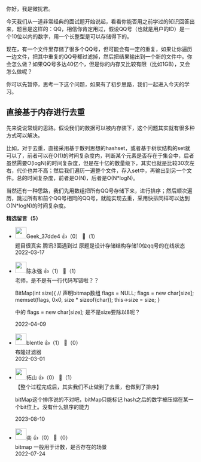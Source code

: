 你好，我是微扰君。

今天我们从一道非常经典的面试题开始说起，看看你能否用之前学过的知识回答出来，题目是这样的：QQ，相信你肯定用过，假设QQ号（也就是用户的ID）是一个10位以内的数字，用一个长整型是可以存储得下的。

现在，有一个文件里存储了很多个QQ号，但可能会有一定的重复，如果让你遍历一边文件，把其中重复的QQ号都过滤掉，然后把结果输出到一个新的文件中。你会怎么做？如果QQ号多达40亿个，但是你的内存又比较有限（比如1GB），又会怎么做呢？

你可以先暂停，思考一下这个问题，如果有了初步思路，我们一起进入今天的学习。

## 直接基于内存进行去重

先来说说常规的思路。假设我们的数据可以被内存装下，这个问题其实就有很多种方式可以解决。

比如，对于去重，直接采用基于散列思想的hashset，或者基于树状结构的set就可以了，前者可以在O(1)的时间复杂度内，判断某个元素是否存在于集合中，后者虽然需要O(logN)的时间复杂度，但是在十亿的数量级下，其实也就是比较30次左右，代价也并不高；然后我们遍历一遍整个文件，存入set中，再输出到另一个文件。总的时间复杂度，前者是O(N)，后者是O(N\*logN)。

当然还有一种思路，我们先用数组把所有QQ号存储下来，进行排序；然后顺次遍历，跳过所有和前个QQ号相同的QQ号，就能实现去重，采用快排同样可以达到O(N\*logN)的时间复杂度。
<div><strong>精选留言（5）</strong></div><ul>
<li><img src="" width="30px"><span>Geek_37dde4</span> 👍（0） 💬（1）<div>题目很真实 腾讯3面遇到过 原题是设计存储结构存储10位qq号的在线状态</div>2022-03-17</li><br/><li><img src="https://static001.geekbang.org/account/avatar/00/13/c0/22/f2316405.jpg" width="30px"><span>陈永强</span> 👍（1） 💬（1）<div>老师，是不是有一行代码写错啦？？

BitMap(int size){
        &#47;&#47; 声明bitmap数组
        flags = NULL;
        flags = new char[size];
        memset(flags, 0x0, size * sizeof(char));
        this-&gt;size = size;
    }

中的 flags = new char[size]; 是不是size要除以8呢？</div>2022-04-09</li><br/><li><img src="https://static001.geekbang.org/account/avatar/00/10/3e/e7/261711a5.jpg" width="30px"><span>blentle</span> 👍（1） 💬（0）<div>布隆过滤器</div>2022-03-01</li><br/><li><img src="https://static001.geekbang.org/account/avatar/00/17/95/af/b7f8dc43.jpg" width="30px"><span>拓山</span> 👍（0） 💬（1）<div>【整个过程完成后，其实我们不止做到了去重，也做到了排序】

bitMap这个排序说的不对吧，bitMap只能标记 hash之后的数字被压缩在某一个bit位上。没有什么排序的能力</div>2023-08-10</li><br/><li><img src="https://static001.geekbang.org/account/avatar/00/0f/57/4f/6fb51ff1.jpg" width="30px"><span>奕</span> 👍（0） 💬（0）<div>bitmap 一般用于计数，是否存在的场景</div>2022-07-24</li><br/>
</ul>